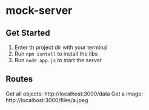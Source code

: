 # mock-server

## Get Started

1. Enter th project dir with your terminal
2. Run ```npm isntall``` to install the libs
3. Run ```node app.js``` to start the server

## Routes

Get all objects: http://localhost:3000/data
Get a image: http://localhost:3000/files/a.jpeg